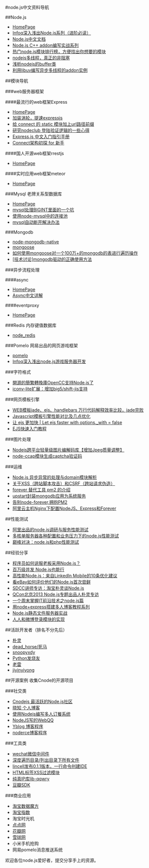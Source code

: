 #node.js中文资料导航

##Node.js 
+ [HomePage](http://www.nodejs.org/)
+ [Infoq深入浅出Node.js系列（进阶必读）](http://www.infoq.com/cn/articles/what-is-nodejs)
+ [Node.js中文文档](http://docs.cnodejs.net/cman/)
+ [Node.js C++ addon编写实战系列](http://deadhorse.me/nodejs/2012/10/08/c_addon_in_nodejs_node_gyp.html)
+ [热门node.js模块排行榜，方便找出你想要的模块](https://nodejsmodules.org/)
+ [nodejs多线程，真正的非阻塞](http://cnodejs.org/topic/518b679763e9f8a5424406e9)
+ [浅析nodejs的buffer类](http://cnodejs.org/topic/5189ff4f63e9f8a54207f60c)
+ [利用libuv编写异步多线程的addon实例](http://cnodejs.org/topic/519ceb5263e9f8a542c19764)

##模块导航

###web服务器框架

####最流行的web框架Express
+ [HomePage](http://expressjs.com/)
+ [加装涡轮，提速expressjs](http://cnodejs.org/topic/51c3ef9f73c638f37058e6bc)
+ [给 connect 的 static 模块加上url路径前缀](http://cnodejs.org/topic/4fce14e0e5e72c25180b51d1)
+ [研究nodeclub 登陆验证逻辑的一些心得](http://cnodejs.org/topic/515535485dff253b374288da)
+ [Express.js 中文入门指引手册](http://www.csser.com/board/4f77e6f996ca600f78000936)
+ [Connect架构初探 for 新手](http://cnodejs.org/topic/51a2f562776b2e7f035f2850)

####国人开源web框架rrestjs
+ [HomePage](http://rrest.cnodejs.net/)

####实时应用web框架meteor
+ [HomePage](http://meteor.com/)

###Mysql 老牌关系型数据库

+ [HomePage](https://github.com/felixge/node-mysql)
+ [mysql处理BIGINT里面的一个坑](http://cnodejs.org/topic/51a8c64d555d34c67835037d)
+ [使用node-mysql中的连接池](http://cnodejs.org/topic/51676ac26d38277306fe7c85)
+ [mysql自动断开解决办法](http://cnodejs.org/topic/516b77e86d382773064266df)

###Mongodb 

+ [node-mongodb-native](https://github.com/mongodb/node-mongodb-native)
+ [mongoose](https://github.com/LearnBoost/mongoose)
+ [如何使用mongoose对一个100万+的mongodb的表进行遍历操作](http://cnodejs.org/topic/51508570604b3d512113f1b3)
+ [[技术讨论]mongodb驱动的正确使用方法](http://cnodejs.org/topic/5190d61263e9f8a542acd83b)

###异步流程处理

####async
+ [HomePage](https://github.com/caolan/async)
+ [Async中文详解](http://freewind.me/blog/20120518/932.html)

####eventproxy
+ [HomePage](https://github.com/JacksonTian/eventproxy)

###Redis 内存键值数据库

+ [node_redis](https://github.com/mranney/node_redis)

###Pomelo 网易出品的网页游戏框架

+ [pomelo](https://github.com/NetEase/pomelo)
+ [Infoq深入浅出node.js游戏服务器开发](http://www.infoq.com/cn/articles/game-server-development-1)

###字符格式
+ [開源的簡繁轉換庫OpenCC支持Node.js了](http://cnodejs.org/topic/516a96d16d38277306349507)
+ [iconv-lite扩展：增加big5/shift-jis支持](http://cnodejs.org/topic/51923a2f63e9f8a542c71123)

###网页模板引擎
+ [WEB模板jade、ejs、handlebars 万行代码解释效率比较，jade完败](http://cnodejs.org/topic/50e70edfa7e6c6171a1d70fa)
+ [Javascript模板引擎性能对比及几点优化](http://cnodejs.org/topic/4f16442ccae1f4aa27001109)
+ [让 ejs 更加快 | Let ejs faster with options._with = false](http://cnodejs.org/topic/51c2c2e373c638f3703f4929)
+ [EJS快速入门教程](http://www.csser.com/board/4fddc4f0b28ed7d857001674)


###图片处理
+ [Nodejs跨平台轻量级图片编解码库【增加Jpeg质量调整】](http://cnodejs.org/topic/512b9fecdf9e9fcc580eb248)
+ [node-ccap模块生成captcha验证码](http://cnodejs.org/topic/50f90d8edf9e9fcc58a5ee0b)

###运维
+ [Node.js 异步异常的处理与domain模块解析](http://deadhorse.me/nodejs/2013/04/13/exception_and_domain.html)
+ [关于XSS（跨站脚本攻击）和CSRF（跨站请求伪造）](http://cnodejs.org/topic/50463565329c5139760c34a1)
+ [forever 替代工具 pm2 的介绍](http://cnodejs.org/topic/51cc49e973c638f37042f7b4)
+ [upstart封装mongodb应用为系统服务](http://cnodejs.org/topic/51c562d673c638f3707bb8cc)
+ [告别node-forever,拥抱PM2](http://se77en.cc/2013/06/27/goodbye-node-forever-hello-pm2-translation/)
+ [阿里云主机Nginx下配置NodeJS、Express和Forever](http://cnodejs.org/topic/5059ce39fd37ea6b2f07e1a3)

##性能测试

+ [阿里出品的node.js调研与服务性能测试](http://www.tbdata.org/archives/1285)
+ [多核单服务器各种配置和业务压力下的node.js性能测试](http://snoopyxdy.blog.163.com/blog/static/6011744020117315192204/)
+ [巅峰对决：node.js和php性能测试](http://snoopyxdy.blog.163.com/blog/static/60117440201183101319257/)

##经验分享

+ [程序员如何说服老板采用Node.js？](http://www.csdn.net/article/2012-05-03/2805296)
+ [百万级并发 Node.js也能行](http://www.csdn.net/article/2012-08-21/2808861)
+ [高性能Node.js：来自LinkedIn Mobile的10条优化建议](http://www.rockdai.com/?p=596)
+ [看eBay如何评价他们的Node.js首次尝鲜](http://www.csdn.net/article/2013-05-20/2815364-how-ebays-first-node-js-application-were-built)
+ [SDCC讲师专访：淘宝朴灵谈Node.js](http://www.csdn.net/article/2012-07-30/2807863)
+ [QCon北京2013 Node.js专题出品人朴灵专访](http://www.linuxeden.com/html/news/20130109/134241.html)
+ [一个周末掌握IT前沿技术之node.js篇](http://ittechnical.sinaapp.com/category/node-js/)
+ [用node+express搭建多人博客教程系列](http://cnodejs.org/topic/515b009a6d38277306192e4e)
+ [Node.js静态文件服务器实战](http://www.infoq.com/cn/news/2011/11/tyq-nodejs-static-file-server)
+ [人人和微博登录模块的实现](http://cnodejs.org/topic/51ce18bb73c638f3706ca7bb#51ce818c73c638f3707422e6)


##活跃开发者（排名不分先后）

+ [朴灵](https://github.com/JacksonTian)
+ [dead_horse/死马](http://deadhorse.me/)
+ [snoopyxdy](http://snoopyxdy.blog.163.com/)
+ [Python发烧友](http://fengmk2.github.io/)
+ [老雷](http://ucdok.com/)
+ [jiyinyiyong](http://jiyinyiyong.github.io/blog/)


##开源案例 收集Cnode的开源项目

###社交类

+ [Cnodejs 最活跃的Node.js社区](https://github.com/cnodejs/nodeclub/)
+ [晓知 个人博客](http://cnodejs.org/topic/50f8bbfedf9e9fcc58a015ab)
+ [使用Nodejs编写多人订餐系统](https://github.com/willerce/canku)
+ [NodeJS写的WebQQ](http://cnodejs.org/topic/517b4be16d38277306984a81)
+ [Yblog 博客程序](http://cnodejs.org/topic/51be6c2960af11cd33604776)
+ [noderce博客程序](http://cnodejs.org/topic/5023eeb9f767cc9a51032f68)


###工具类

+ [wechat微信中间件](https://github.com/node-webot/wechat)
+ [深度遍历目录/列出目录下所有文件](http://cnodejs.org/topic/51cb771973c638f3701acecd)
+ [lincell发布0.1.1版本，一行命令创建IDE](https://github.com/sumory/lincell)
+ [HTML标签XSS过滤模块](http://cnodejs.org/topic/5058962f8ea56b5e7806b2a3)
+ [纯真IP库lib-qqwry](http://cnodejs.org/topic/51c044ee57628b975f088c7a)
+ [豆瓣SDK](http://cnodejs.org/topic/51ae41d7555d34c678ab4cce)

###商业应用

+ [淘宝数据魔方](http://mofang.taobao.com/)
+ [淘宝指数](http://shu.taobao.com/)
+ 淘宝时光机
+ [点点网](http://www.diandian.com/)
+ [花瓣网](http://huaban.com/)
+ [雪球网](http://xueqiu.com/)
+ 小米手机抢购
+ 网易pomelo消息推送系统


欢迎各位node.js爱好者，提交分享手上的资源。
